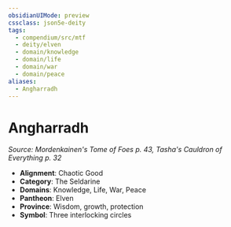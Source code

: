 ```yaml
---
obsidianUIMode: preview
cssclass: json5e-deity
tags:
  - compendium/src/mtf
  - deity/elven
  - domain/knowledge
  - domain/life
  - domain/war
  - domain/peace
aliases:
  - Angharradh
---
```

# Angharradh
*Source: Mordenkainen's Tome of Foes p. 43, Tasha's Cauldron of Everything p. 32* 

- **Alignment**: Chaotic Good
- **Category**: The Seldarine
- **Domains**: Knowledge, Life, War, Peace
- **Pantheon**: Elven
- **Province**: Wisdom, growth, protection
- **Symbol**: Three interlocking circles
